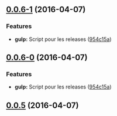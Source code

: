 <a name="0.0.6-1"></a>
## [0.0.6-1](https://github.com/gtoubiana/acte/compare/v0.0.4...v0.0.6-1) (2016-04-07)


### Features

* **gulp:** Script pour les releases ([954c15a](https://github.com/gtoubiana/acte/commit/954c15a))



<a name="0.0.6-0"></a>
## [0.0.6-0](https://github.com/gtoubiana/acte/compare/v0.0.4...v0.0.6-0) (2016-04-07)


### Features

* **gulp:** Script pour les releases ([954c15a](https://github.com/gtoubiana/acte/commit/954c15a))



<a name="0.0.5"></a>
## [0.0.5](https://github.com/gtoubiana/acte/compare/v0.0.4...v0.0.5) (2016-04-07)




